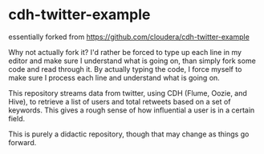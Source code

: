 # cdh-twitter-example
essentially forked from https://github.com/cloudera/cdh-twitter-example

Why not actually fork it? I'd rather be forced to type up each line in my editor and make sure I understand what is going on, than simply fork some code and read through it. By actually typing the code, I force myself to make sure I process each line and understand what is going on.

This repository streams data from twitter, using CDH (Flume, Oozie, and Hive), to retrieve a list of users and total retweets based on a set of keywords. This gives a rough sense of how influential a user is in a certain field.

This is purely a didactic repository, though that may change as things go forward.
